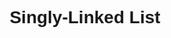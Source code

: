 <!DOCTYPE html>
<html lang="en" dir="ltr">
  <head>
    <meta charset="utf-8">
    <title>Singly-Linked List</title>
  </head>
  <style media="screen">
    * {
      text-align: center;
      font-family: sans-serif;
    }
  </style>
  <body>
    <h1>Singly-Linked List</h1>
  </body>
</html>
